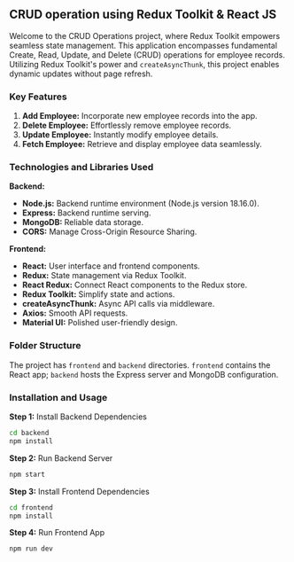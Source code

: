 ## CRUD operation using Redux Toolkit & React JS

Welcome to the CRUD Operations project, where Redux Toolkit empowers seamless state management. This application encompasses fundamental Create, Read, Update, and Delete (CRUD) operations for employee records. Utilizing Redux Toolkit's power and `createAsyncThunk`, this project enables dynamic updates without page refresh.

### Key Features

1. **Add Employee:** Incorporate new employee records into the app.
2. **Delete Employee:** Effortlessly remove employee records.
3. **Update Employee:** Instantly modify employee details.
4. **Fetch Employee:** Retrieve and display employee data seamlessly.

### Technologies and Libraries Used

**Backend:**
- **Node.js:** Backend runtime environment (Node.js version 18.16.0).
- **Express:** Backend runtime serving.
- **MongoDB:** Reliable data storage.
- **CORS:** Manage Cross-Origin Resource Sharing.

**Frontend:**
- **React:** User interface and frontend components.
- **Redux:** State management via Redux Toolkit.
- **React Redux:** Connect React components to the Redux store.
- **Redux Toolkit:** Simplify state and actions.
- **createAsyncThunk:** Async API calls via middleware.
- **Axios:** Smooth API requests.
- **Material UI:** Polished user-friendly design.

### Folder Structure

The project has `frontend` and `backend` directories. `frontend` contains the React app; `backend` hosts the Express server and MongoDB configuration.

### Installation and Usage

**Step 1:** Install Backend Dependencies
```bash
cd backend
npm install
```

**Step 2:** Run Backend Server
```bash
npm start
```

**Step 3:** Install Frontend Dependencies
```bash
cd frontend
npm install
```

**Step 4:** Run Frontend App
```bash
npm run dev

